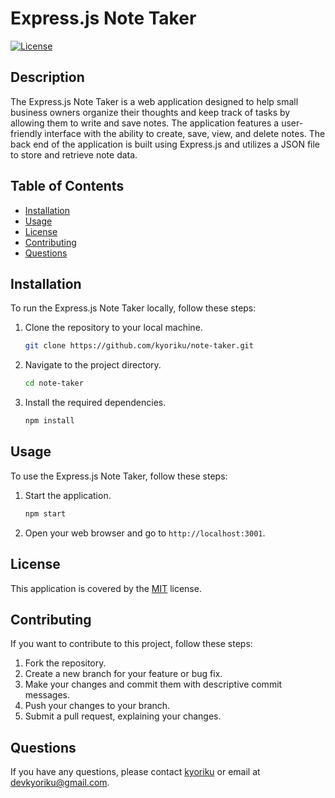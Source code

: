 # Express.js Note Taker

[![License](https://img.shields.io/badge/License-MIT-blue.svg)](https://opensource.org/licenses/MIT)

## Description
The Express.js Note Taker is a web application designed to help small business owners organize their thoughts and keep track of tasks by allowing them to write and save notes. The application features a user-friendly interface with the ability to create, save, view, and delete notes. The back end of the application is built using Express.js and utilizes a JSON file to store and retrieve note data.

## Table of Contents
- [Installation](#installation)
- [Usage](#usage)
- [License](#license)
- [Contributing](#contributing)
- [Questions](#questions)

## Installation
To run the Express.js Note Taker locally, follow these steps:

1. Clone the repository to your local machine.
    ```bash
    git clone https://github.com/kyoriku/note-taker.git
    ```
2. Navigate to the project directory.
    ```bash
    cd note-taker
    ```
3. Install the required dependencies.
    ```bash
    npm install
    ```

## Usage
To use the Express.js Note Taker, follow these steps:

1. Start the application.
    ```bash
    npm start
    ```
2. Open your web browser and go to `http://localhost:3001`.

## License
This application is covered by the [MIT](https://opensource.org/licenses/MIT) license.

## Contributing
If you want to contribute to this project, follow these steps:

1. Fork the repository.
2. Create a new branch for your feature or bug fix.
3. Make your changes and commit them with descriptive commit messages.
4. Push your changes to your branch.
5. Submit a pull request, explaining your changes.

## Questions
If you have any questions, please contact [kyoriku](https://github.com/kyoriku) or email at devkyoriku@gmail.com.